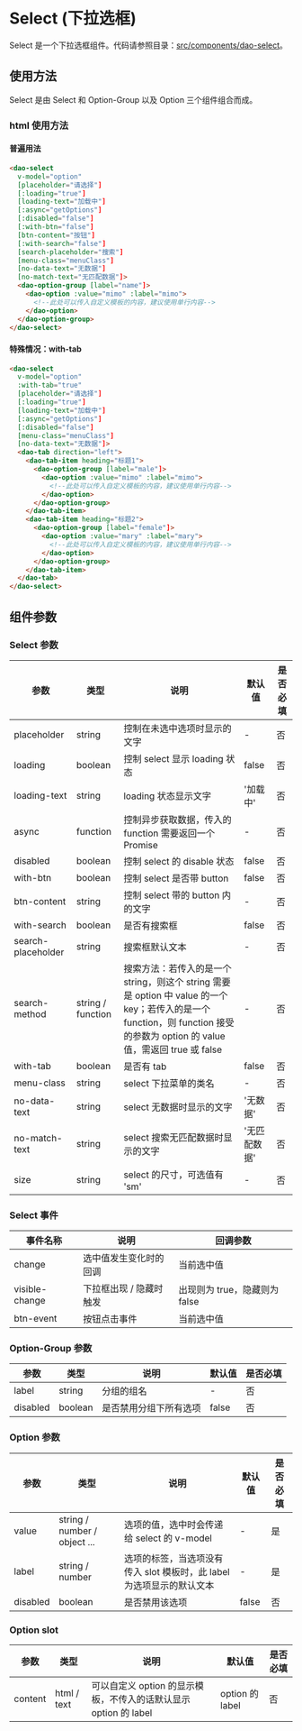 # Select (下拉选框)

Select 是一个下拉选框组件。代码请参照目录：[src/components/dao-select](../src/componenets/dao-editable-table)。

## 使用方法

Select 是由 Select 和 Option-Group 以及 Option 三个组件组合而成。

### html 使用方法

#### 普遍用法

```html
<dao-select 
  v-model="option"
  [placeholder="请选择"]
  [:loading="true"]
  [loading-text="加载中"]
  [:async="getOptions"]
  [:disabled="false"]
  [:with-btn="false"]
  [btn-content="按钮"]
  [:with-search="false"]
  [search-placeholder="搜索"]
  [menu-class="menuClass"]
  [no-data-text="无数据"]
  [no-match-text="无匹配数据"]>
  <dao-option-group [label="name"]>
    <dao-option :value="mimo" :label="mimo">
      <!--此处可以传入自定义模板的内容，建议使用单行内容-->
    </dao-option>
  </dao-option-group>
</dao-select>
```

#### 特殊情况：with-tab

```html
<dao-select
  v-model="option"
  :with-tab="true"
  [placeholder="请选择"]
  [:loading="true"]
  [loading-text="加载中"]
  [:async="getOptions"]
  [:disabled="false"]
  [menu-class="menuClass"]
  [no-data-text="无数据"]>
  <dao-tab direction="left">
    <dao-tab-item heading="标题1">
      <dao-option-group [label="male"]>
        <dao-option :value="mimo" :label="mimo">
          <!--此处可以传入自定义模板的内容，建议使用单行内容-->
        </dao-option>
      </dao-option-group>
    </dao-tab-item>
    <dao-tab-item heading="标题2">
      <dao-option-group [label="female"]>
        <dao-option :value="mary" :label="mary">
          <!--此处可以传入自定义模板的内容，建议使用单行内容-->
        </dao-option>
      </dao-option-group>
    </dao-tab-item>
  </dao-tab>
</dao-select>
```

## 组件参数

### Select 参数

| 参数 | 类型 | 说明 | 默认值 | 是否必填 |
|-----|------|-----|-------|---------|
| placeholder | string | 控制在未选中选项时显示的文字 | - | 否 |
| loading |	boolean |	控制 select 显示 loading 状态 |	false | 否 |
| loading-text | string | loading 状态显示文字 | '加载中' | 否 |
| async | function | 控制异步获取数据，传入的 function 需要返回一个 Promise| - | 否 |
| disabled | boolean | 控制 select 的 disable 状态 | false | 否 |
| with-btn | boolean | 控制 select 是否带 button | false | 否 |
| btn-content | string | 控制 select 带的 button 内的文字 | - | 否 |
| with-search | boolean | 是否有搜索框 | false | 否 |
| search-placeholder | string | 搜索框默认文本 | - | 否 |
| search-method | string / function | 搜索方法：若传入的是一个 string，则这个 string 需要是 option 中 value 的一个 key；若传入的是一个 function，则 function 接受的参数为 option 的 value 值，需返回 true 或 false | - | 否 |
| with-tab | boolean | 是否有 tab | false | 否 |
| menu-class | string | select 下拉菜单的类名 | - | 否 |
| no-data-text | string | select 无数据时显示的文字 | '无数据' | 否 |
| no-match-text | string | select 搜索无匹配数据时显示的文字 | '无匹配数据' | 否 |
| size | string | select 的尺寸，可选值有 'sm' | - | 否 |

### Select 事件

| 事件名称 | 说明 | 回调参数 |
|----------|-----|---------|
| change | 选中值发生变化时的回调 | 当前选中值 |
| visible-change | 下拉框出现 / 隐藏时触发 | 出现则为 true，隐藏则为 false |
| btn-event | 按钮点击事件 | 当前选中值 |

### Option-Group 参数

| 参数 | 类型 | 说明 | 默认值 | 是否必填 |
|-----|-------|------|--------|------|
| label | string | 分组的组名 | - | 否 |
| disabled | boolean | 是否禁用分组下所有选项 | false | 否 |

### Option 参数

| 参数 | 类型 | 说明 | 默认值 | 是否必填 |
|-----|-------|------|--------|------|
| value | string / number / object ... | 选项的值，选中时会传递给 select 的 v-model | - | 是 |
| label | string / number | 选项的标签，当选项没有传入 slot 模板时，此 label 为选项显示的默认文本 | - | 是 |
| disabled | boolean | 是否禁用该选项 | false | 否 |

### Option slot
| 参数 | 类型 | 说明 | 默认值 | 是否必填 |
|-----|------|-----|-------|---------|
| content | html / text | 可以自定义 option 的显示模板，不传入的话默认显示 option 的 label | option 的 label | 否 |

